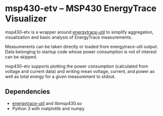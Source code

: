 # msp430-etv – MSP430 EnergyTrace Visualizer

msp430-etv is a wrapper around
[energytrace-util](https://github.com/carrotIndustries/energytrace-util) to
simplify aggregation, visualization and basic analysis of EnergyTrace
measurements.

Measumerents can be taken directly or loaded from energytrace-util output.
Data belonging to startup code whose power consumption is not of interest can
be skipped.

msp430-etv supports plotting the power consumption (calculated from voltage and
current data) and writing mean voltage, current, and power as well as total
energy for a given measurement to stdout.

## Dependencies

* [energytrace-util](https://github.com/carrotIndustries/energytrace-util)
  and libmsp430.so
* Python 3 with matplotlib and numpy
